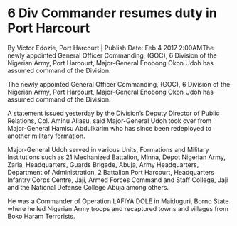 # 6 Div Commander resumes duty in Port Harcourt

By Victor Edozie, Port Harcourt | Publish Date: Feb 4 2017 2:00AMThe newly appointed General Officer Commanding, \(GOC\), 6 Division of the Nigerian Army, Port Harcourt, Major-General Enobong Okon Udoh has assumed command of the Division.




The newly appointed General Officer Commanding, \(GOC\), 6 Division of the Nigerian Army, Port Harcourt, Major-General Enobong Okon Udoh has assumed command of the Division.  


  
A statement issued yesterday by the Division’s Deputy Director of Public Relations, Col. Aminu Aliasu, said Major-General Udoh took over from Major-General Hamisu Abdulkarim who has since been redeployed to another military formation.

  
Major-General Udoh served in various Units, Formations and Military Institutions such as 21 Mechanized Battalion, Minna, Depot Nigerian Army, Zaria, Headquarters, Guards Brigade, Abuja, Army Headquarters, Department of Administration, 2 Battalion Port Harcourt, Headquarters Infantry Corps Centre, Jaji, Armed Forces Command and Staff College, Jaji and the National Defense College Abuja among others.  


  
He was a Commander of Operation LAFIYA DOLE in Maiduguri, Borno State where he led Nigerian Army troops and recaptured towns and villages from Boko Haram Terrorists.  
